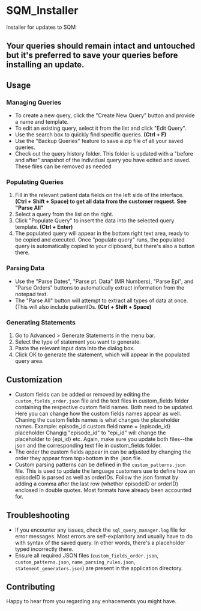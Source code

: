 # SQM_Installer
Installer for updates to SQM

**Your queries should remain intact and untouched but it's preferred to save your queries before installing an update.**
----------------------------------------------------------------------------------------------------------
## Usage

### Managing Queries

- To create a new query, click the "Create New Query" button and provide a name and template.
- To edit an existing query, select it from the list and click "Edit Query".
- Use the search box to quickly find specific queries. **(Ctrl + F)**
- Use the "Backup Queries" feature to save a zip file of all your saved queries.
- Check out the query history folder. This folder is updated with a "before and after" snapshot of the individual query you have edited and saved. These files can be removed as needed

### Populating Queries

1. Fill in the relevant patient data fields on the left side of the interface. **(Ctrl + Shift + Space) to get all data from the customer request. See "Parse All"**
2. Select a query from the list on the right.
3. Click "Populate Query" to insert the data into the selected query template. **(Ctrl + Enter)**
4. The populated query will appear in the bottom right text area, ready to be copied and executed. Once "populate query" runs, the populated query is automatically copied to your clipboard, but there's also a button there.

### Parsing Data

- Use the "Parse Dates", "Parse pt. Data" (MR Numbers), "Parse Epi", and "Parse Orders" buttons to automatically extract information from the notepad text.
- The "Parse All" button will attempt to extract all types of data at once. (This will also include patientIDs. **(Ctrl + Shift + Space)**

### Generating Statements

1. Go to Advanced > Generate Statements in the menu bar.
2. Select the type of statement you want to generate.
3. Paste the relevant input data into the dialog box.
4. Click OK to generate the statement, which will appear in the populated query area.

## Customization

- Custom fields can be added or removed by editing the `custom_fields_order.json` file and the text files in custom_fields folder containing the respective custom field names. Both need to be updated. Here you can change how the custom fields names appear as well. Chaning the custom fields names is what changes the placeholder names.
  Example: episode_id custom field name = {episode_id} placeholder
           Changig "episode_id" to "epi_id" will change the placeholder to {epi_id} etc.
           Again, make sure you update both files--the json and the corresponding text file in custom_fields folder.
- The order the custom fields appear in can be adjusted by changing the order they appear from top>bottom in the .json file.
- Custom parsing patterns can be defined in the `custom_patterns.json` file. This is used to update the language customers use to define how an episodeID is parsed as well as orderIDs. Follow the json format by adding a comma after the last row (whether episodeID or orderID) enclosed in double quotes. Most formats have already been accounted for.

## Troubleshooting

- If you encounter any issues, check the `sql_query_manager.log` file for error messages. Most errors are self-explanitory and usually have to do with syntax of the saved query. In other words, there's a placeholder typed incorrectly there.
- Ensure all required JSON files (`custom_fields_order.json`, `custom_patterns.json`, `name_parsing_rules.json`, `statement_generators.json`) are present in the application directory.

## Contributing

Happy to hear from you regarding any enhacements you might have.

